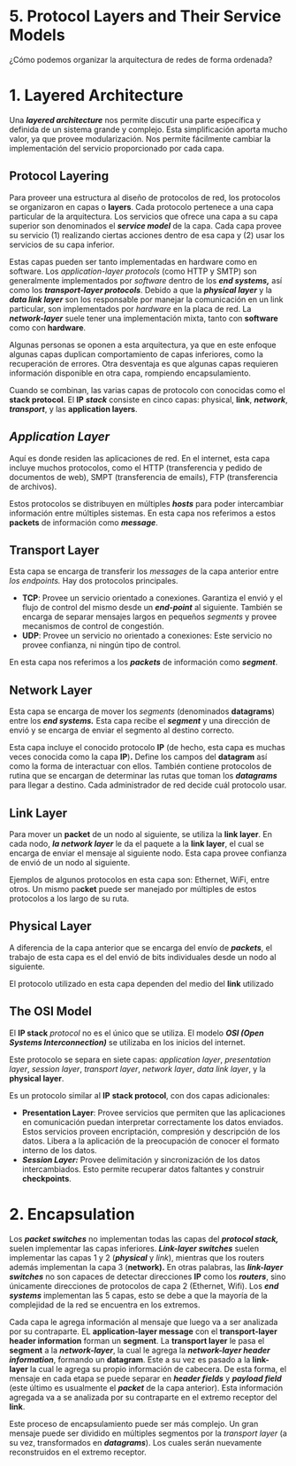 # 5. Protocol Layers and Their Service Models

¿Cómo podemos organizar la arquitectura de redes de forma ordenada?

# 1. Layered Architecture

Una *************layered architecture************* nos permite discutir una parte específica y definida de un sistema grande y complejo. Esta simplificación aporta mucho valor, ya que provee modularización. Nos permite fácilmente cambiar la implementación del servicio proporcionado por cada capa.

## Protocol Layering

Para proveer una estructura al diseño de protocolos de red, los protocolos se organizaron en capas o ******layers******. Cada protocolo pertenece a una capa particular de la arquitectura. Los servicios que ofrece una capa a su capa superior son denominados el ***service model*** de la capa. Cada capa provee su servicio (1) realizando ciertas acciones dentro de esa capa y (2) usar los servicios de su capa inferior.

Estas capas pueden ser tanto implementadas en hardware como en software. Los *application-layer protocols* (como HTTP y SMTP) son generalmente implementados por *software* dentro de los ***********************end systems,*********************** así como los *************************transport-layer protocols*************************. Debido a que la ***************physical layer*************** y la ***************data link layer*************** son los responsable por manejar la comunicación en un link particular, son implementados por *hardware* en la placa de red. La *************network-layer************* suele tener una implementación mixta, tanto con ********software******** como con ********hardware********.

Algunas personas se oponen a esta arquitectura, ya que en este enfoque algunas capas duplican comportamiento de capas inferiores, como la recuperación de errores. Otra desventaja es que algunas capas requieren información disponible en otra capa, rompiendo encapsulamiento.

Cuando se combinan, las varias capas de protocolo con conocidas como el **************stack protocol**************. El **IP** *****stack***** consiste en cinco capas: physical, ****link****, *******network*******, *********transport*********, y las ******************application layers******************.

## *****************Application Layer*****************

Aquí es donde residen las aplicaciones de red. En el internet, esta capa incluye muchos protocolos, como el HTTP (transferencia y pedido de documentos de web), SMPT (transferencia de emails), FTP (transferencia de archivos).

Estos protocolos se distribuyen en múltiples *****hosts***** para poder intercambiar información entre múltiples sistemas. En esta capa nos referimos a estos ********packets******** de información como *******message*******.

## Transport Layer

Esta capa se encarga de transferir los *messages* de la capa anterior entre *los endpoints.* Hay dos protocolos principales.

- **TCP**: Provee un servicio orientado a conexiones. Garantiza el envió y el flujo de control del mismo desde un *********end-point********* al siguiente. También se encarga de separar mensajes largos en pequeños *segments* y provee mecanismos de control de congestión.
- ******UDP******: Provee un servicio no orientado a conexiones: Este servicio no provee confianza, ni ningún tipo de control.

En esta capa nos referimos a los *******packets******* de información como *******segment*******.

## Network Layer

Esta capa se encarga de mover los *segments* (denominados **********datagrams**********) entre los ***********end systems.*********** Esta capa recibe el *******segment******* y una dirección de envió y se encarga de enviar el segmento al destino correcto. 

Esta capa incluye el conocido protocolo **IP** (de hecho, esta capa es muchas veces conocida como la capa **IP**)**.** Define los campos del ********datagram******** así como la forma de interactuar con ellos. También contiene protocolos de rutina que se encargan de determinar las rutas que toman los *********datagrams********* para llegar a destino. Cada administrador de red decide cuál protocolo usar.

## Link Layer

Para mover un ********packet******** de un nodo al siguiente, se utiliza la **********link layer**********. En cada nodo, ***la network layer*** le da el paquete a la **********link layer**********, el cual se encarga de enviar el mensaje al siguiente nodo. Esta capa provee confianza de envió de un nodo al siguiente.

Ejemplos de algunos protocolos en esta capa son: Ethernet, WiFi, entre otros. Un mismo pa****cket**** puede ser manejado por múltiples de estos protocolos a los largo de su ruta.

## Physical Layer

A diferencia de la capa anterior que se encarga del envío de *******packets*******, el trabajo de esta capa es el del envió de bits individuales desde un nodo al siguiente.

El protocolo utilizado en esta capa dependen del medio del ****link**** utilizado

## The OSI Model

El ********IP stack******** *protocol* no es el único que se utiliza. El modelo *****************************************OSI (Open Systems Interconnection)***************************************** se utilizaba en los inicios del internet.

Este protocolo se separa en siete capas: *application layer*, *presentation layer*, *session layer*, *transport layer*, *network layer*, *data link layer*, y la **************physical layer**************.

Es un protocolo similar al **IP** ************stack protocol************, con dos capas adicionales:

- ******************************************************Presentation Layer******************************************************: Provee servicios que permiten que las aplicaciones en comunicación puedan interpretar correctamente los datos enviados. Estos servicios proveen encriptación, compresión y descripción de los datos. Libera a la aplicación de la preocupación de conocer el formato interno de los datos.
- *********************************************Session Layer:********************************************* Provee delimitación y sincronización de los datos intercambiados. Esto permite recuperar datos faltantes y construir ******checkpoints******.

# 2. Encapsulation

Los ***************packet switches*************** no implementan todas las capas del *************protocol stack,************* suelen implementar las capas inferiores. *******************Link-layer switches******************* suelen implementar las capas 1 y 2 (*************physical************* y *link*), mientras que los routers además implementan la capa 3 (**********network).********** En otras palabras, las *******************link-layer switches******************* no son capaces de detectar direcciones **IP** como los *******routers*******, sino únicamente direcciones de protocolos de capa 2 (Ethernet, Wifi). Los ***********end systems*********** implementan las 5 capas, esto se debe a que la mayoría de la complejidad de la red se encuentra en los extremos.

Cada capa le agrega información al mensaje que luego va a ser analizada por su contraparte. EL ******application-layer message****** con el **********************************transport-layer header information********************************** forman un ******segment******. La ******transport layer****** le pasa el **segment** a la *********network-layer*********, la cual le agrega la ***************network-layer header information***************, formando un ********datagram********. Este a su vez es pasado a la **********link-layer********** la cual le agrega su propio información de cabecera.  De esta forma, el mensaje en cada etapa se puede separar en *************header fields************* y *************payload field************* (este último es usualmente el *******packet******* de la capa anterior). Esta información agregada va a se analizada por su contraparte en el extremo receptor del ****link****.

Este proceso de encapsulamiento puede ser más complejo. Un gran mensaje puede ser dividido en múltiples segmentos por la *transport layer* (a su vez, transformados en *********datagrams*********). Los cuales serán nuevamente reconstruidos en el extremo receptor.